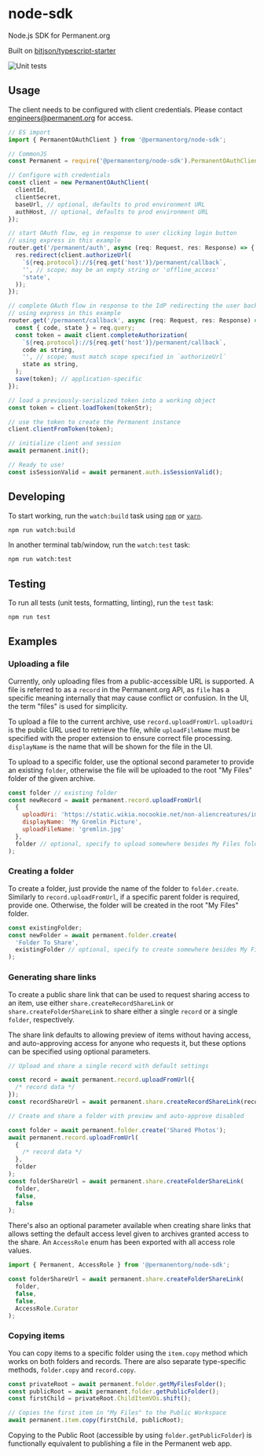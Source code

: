 # node-sdk

Node.js SDK for Permanent.org

Built on [bitjson/typescript-starter](https://github.com/bitjson/typescript-starter)

![Unit tests](https://github.com/PermanentOrg/node-sdk/workflows/Unit%20tests/badge.svg?branch=main)

## Usage

The client needs to be configured with client credentials.
Please contact engineers@permanent.org for access.

```js
// ES import
import { PermanentOAuthClient } from '@permanentorg/node-sdk';

// CommonJS
const Permanent = require('@permanentorg/node-sdk').PermanentOAuthClient;

// Configure with credentials
const client = new PermanentOAuthClient(
  clientId,
  clientSecret,
  baseUrl, // optional, defaults to prod environment URL
  authHost, // optional, defaults to prod environment URL
});

// start OAuth flow, eg in response to user clicking login button
// using express in this example
router.get('/permanent/auth', async (req: Request, res: Response) => {
  res.redirect(client.authorizeUrl(
    `${req.protocol}://${req.get('host')}/permanent/callback`,
    '', // scope; may be an empty string or 'offline_access'
    'state',
  ));
});

// complete OAuth flow in response to the IdP redirecting the user back
// using express in this example
router.get('/permanent/callback', async (req: Request, res: Response) => {
  const { code, state } = req.query;
  const token = await client.completeAuthorization(
    `${req.protocol}://${req.get('host')}/permanent/callback`,
    code as string,
    '', // scope; must match scope specified in `authorizeUrl`
    state as string,
  );
  save(token); // application-specific
});

// load a previously-serialized token into a working object
const token = client.loadToken(tokenStr);

// use the token to create the Permanent instance
client.clientFromToken(token);

// initialize client and session
await permanent.init();

// Ready to use!
const isSessionValid = await permanent.auth.isSessionValid();
```

## Developing

To start working, run the `watch:build` task using [`npm`](https://docs.npmjs.com/getting-started/what-is-npm) or [`yarn`](https://yarnpkg.com/).

```sh
npm run watch:build
```

In another terminal tab/window, run the `watch:test` task:

```sh
npm run watch:test
```

## Testing

To run all tests (unit tests, formatting, linting), run the `test` task:

```sh
npm run test
```

## Examples

### Uploading a file

Currently, only uploading files from a public-accessible URL is supported. A file is referred to as a `record` in the Permanent.org API, as `file` has a specific meaning internally that may cause conflict or confusion. In the UI, the term "files" is used for simplicity.

To upload a file to the current archive, use `record.uploadFromUrl`. `uploadUri` is the public URL used to retrieve the file, while `uploadFileName` must be specified with the proper extension to ensure correct file processing. `displayName` is the name that will be shown for the file in the UI.

To upload to a specific folder, use the optional second parameter to provide an existing `folder`, otherwise the file will be uploaded to the root "My Files" folder of the given archive.

```js
const folder // existing folder
const newRecord = await permanent.record.uploadFromUrl(
  {
    uploadUri: 'https://static.wikia.nocookie.net/non-aliencreatures/images/9/90/Mogwai.jpg/revision/latest/scale-to-width-down/300?cb=20110102071311',
    displayName: 'My Gremlin Picture',
    uploadFileName: 'gremlin.jpg'
  },
  folder // optional, specify to upload somewhere besides My Files folder
);
```

### Creating a folder

To create a folder, just provide the name of the folder to `folder.create`. Similarly to `record.uploadFromUrl`, if a specific parent folder is required, provide one. Otherwise, the folder will be created in the root "My Files" folder.

```js
const existingFolder;
const newFolder = await permanent.folder.create(
  'Folder To Share',
  existingFolder // optional, specify to create somewhere besides My Files folder
);
```

### Generating share links

To create a public share link that can be used to request sharing access to an item, use either `share.createRecordShareLink` or `share.createFolderShareLink` to share either a single `record` or a single `folder`, respectively.

The share link defaults to allowing preview of items without having access, and auto-approving access for anyone who requests it, but these options can be specified using optional parameters.

```js
// Upload and share a single record with default settings

const record = await permanent.record.uploadFromUrl({
  /* record data */
});
const recordShareUrl = await permanent.share.createRecordShareLink(record);

// Create and share a folder with preview and auto-approve disabled

const folder = await permanent.folder.create('Shared Photos');
await permanent.record.uploadFromUrl(
  {
    /* record data */
  },
  folder
);
const folderShareUrl = await permanent.share.createFolderShareLink(
  folder,
  false,
  false
);
```

There's also an optional parameter available when creating share links that allows setting the default access level given to archives granted access to the share. An `AccessRole` enum has been exported with all access role values.

```js
import { Permanent, AccessRole } from '@permanentorg/node-sdk';

const folderShareUrl = await permanent.share.createFolderShareLink(
  folder,
  false,
  false,
  AccessRole.Curator
);
```

### Copying items
You can copy items to a specific folder using the `item.copy` method which works on both folders and records. There are also separate type-specific methods, `folder.copy` and `record.copy`.

```js
const privateRoot = await permanent.folder.getMyFilesFolder();
const publicRoot = await permanent.folder.getPublicFolder();
const firstChild = privateRoot.ChildItemVOs.shift();

// Copies the first item in "My Files" to the Public Workspace
await permanent.item.copy(firstChild, publicRoot);
```

Copying to the Public Root (accessible by using `folder.getPublicFolder`) is functionally equivalent to publishing a file in the Permanent web app.
